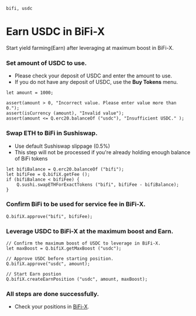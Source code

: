 ```meta-Currency
bifi, usdc
```

# Earn USDC in BiFi-X

Start yield farming(Earn) after leveraging at maximum boost in BiFi-X.

### Set amount of USDC to use.

- Please check your deposit of USDC and enter the amount to use.
- If you do not have any deposit of USDC, use the **Buy Tokens** menu.

```input USDC
let amount = 1000;
```

```input-Verify
assert(amount > 0, "Incorrect value. Please enter value more than 0.");
assert(isCurrency (amount), "Invalid value");
assert(amount <= Q.erc20.balanceOf ("usdc"), "Insufficient USDC." );
```

### Swap ETH to BiFi in Sushiswap.

- Use default Sushiswap slippage (0.5%)
- This step will not be processed if you're already holding enough balance of BiFi tokens

```taster
let bifiBalance = Q.erc20.balanceOf ("bifi");
let bifiFee = Q.bifiX.getFee ();
if (bifiBalance < bifiFee) {
    Q.sushi.swapETHForExactTokens ("bifi", bifiFee - bifiBalance);
}
```

### Confirm BiFi to be used for service fee in BiFi-X.

```taster
Q.bifiX.approve("bifi", bifiFee);
```

### Leverage USDC to BiFi-X at the maximum boost and Earn.

```taster
// Confirm the maximum boost of USDC to leverage in BiFi-X.
let maxBoost = Q.bifiX.getMaxBoost ("usdc");

// Approve USDC before starting position.
Q.bifiX.approve("usdc", amount);

// Start Earn postion
Q.bifiX.createEarnPosition ("usdc", amount, maxBoost);
```

### All steps are done successfully.

- Check your positions in [BiFi-X](https://x.bifi.finance/).

